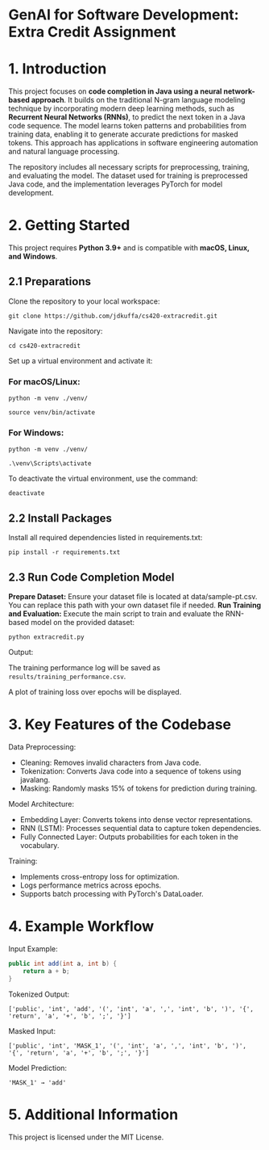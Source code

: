 # GenAI for Software Development: Extra Credit Assignment


# **1. Introduction**
This project focuses on **code completion in Java using a neural network-based approach**. It builds on the traditional N-gram language modeling technique by incorporating modern deep learning methods, such as **Recurrent Neural Networks (RNNs)**, to predict the next token in a Java code sequence. The model learns token patterns and probabilities from training data, enabling it to generate accurate predictions for masked tokens. This approach has applications in software engineering automation and natural language processing.

The repository includes all necessary scripts for preprocessing, training, and evaluating the model. The dataset used for training is preprocessed Java code, and the implementation leverages PyTorch for model development.


# **2. Getting Started**
This project requires **Python 3.9+** and is compatible with **macOS, Linux, and Windows**.

## **2.1 Preparations**
Clone the repository to your local workspace:
```
git clone https://github.com/jdkuffa/cs420-extracredit.git
```

Navigate into the repository:

```
cd cs420-extracredit
```

Set up a virtual environment and activate it:

### For macOS/Linux:

```
python -m venv ./venv/
```
```
source venv/bin/activate
```

### For Windows:

```
python -m venv ./venv/
```
```
.\venv\Scripts\activate
```

To deactivate the virtual environment, use the command:

```
deactivate
```

## **2.2 Install Packages**
Install all required dependencies listed in requirements.txt:

```
pip install -r requirements.txt
```
## 2.3 Run Code Completion Model
**Prepare Dataset:** Ensure your dataset file is located at data/sample-pt.csv. You can replace this path with your own dataset file if needed.
**Run Training and Evaluation:** Execute the main script to train and evaluate the RNN-based model on the provided dataset:

```
python extracredit.py
```

Output:

The training performance log will be saved as ```results/training_performance.csv```.

A plot of training loss over epochs will be displayed.


# 3. **Key Features of the Codebase**
Data Preprocessing:
- Cleaning: Removes invalid characters from Java code.
- Tokenization: Converts Java code into a sequence of tokens using javalang.
- Masking: Randomly masks 15% of tokens for prediction during training.

Model Architecture:
- Embedding Layer: Converts tokens into dense vector representations.
- RNN (LSTM): Processes sequential data to capture token dependencies.
- Fully Connected Layer: Outputs probabilities for each token in the vocabulary.

Training:
- Implements cross-entropy loss for optimization.
- Logs performance metrics across epochs.
- Supports batch processing with PyTorch's DataLoader.


# 4. Example Workflow
Input Example:
```java
public int add(int a, int b) {
    return a + b;
}
```

Tokenized Output:
```text
['public', 'int', 'add', '(', 'int', 'a', ',', 'int', 'b', ')', '{', 'return', 'a', '+', 'b', ';', '}']
```

Masked Input:
```text
['public', 'int', 'MASK_1', '(', 'int', 'a', ',', 'int', 'b', ')', '{', 'return', 'a', '+', 'b', ';', '}']
```

Model Prediction:
```text
'MASK_1' → 'add'
```

# 5. Additional Information
This project is licensed under the MIT License.
